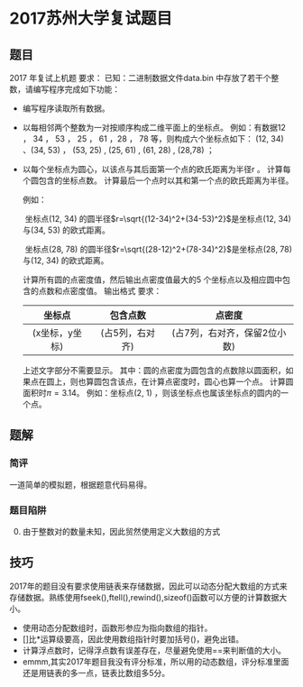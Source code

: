 # 2017苏州大学复试题目

## 题目

2017 年复试上机题
要求：
已知：二进制数据文件data.bin 中存放了若干个整数，请编写程序完成如下功能：

* 编写程序读取所有数据。

* 以每相邻两个整数为一对按顺序构成二维平面上的坐标点。 例如：有数据12 ， 34 ， 53 ， 25 ， 61 ，28 ， 78 等，则构成六个坐标点如下： (12, 34) 、(34, 53) ， (53, 25) , (25, 61) , (61, 28) , (28,78) ；

* 以每个坐标点为圆心，以该点与其后面第一个点的欧氏距离为半径r 。 计算每个圆包含的坐标点数。 计算最后一个点时以其和第一个点的欧氏距离为半径。

  例如：

  ​	坐标点(12, 34) 的圆半径$r=\sqrt{(12-34)^2+(34-53)^2}$是坐标点(12, 34) 与(34, 53) 的欧式距离。

  ​	坐标点(28, 78) 的圆半径$r=\sqrt{(28-12)^2+(78-34)^2}$是坐标点(28, 78) 与(12, 34) 的欧式距离。

  计算所有圆的点密度值，然后输出点密度值最大的5 个坐标点以及相应圆中包含的点数和点密度值。 输出格式
  要求：
  ​

  |    坐标点    |   包含点数    |       点密度        |
  | :-------: | :-------: | :--------------: |
  | (x坐标，y坐标) | (占5列，右对齐) | (占7列，右对齐，保留2位小数) |

  上述文字部分不需要显示。
  其中：圆的点密度为圆包含的点数除以圆面积，如果点在圆上，则也算圆包含该点，在计算点密度时，圆心也算一个点。 计算圆面积时$\pi=3.14$。 例如：坐标点(2, 1) ，则该坐标点也属该坐标点的圆内的一个点。

## 题解

### 简评

一道简单的模拟题，根据题意代码易得。

### 题目陷阱

0. 由于整数对的数量未知，因此贸然使用定义大数组的方式

## 技巧
2017年的题目没有要求使用链表来存储数据，因此可以动态分配大数组的方式来存储数据。熟练使用fseek(),ftell(),rewind(),sizeof()函数可以方便的计算数据大小。
* 使用动态分配数组时，函数形参应为指向数组的指针。
* []比*运算级要高，因此使用数组指针时要加括号()，避免出错。
* 计算浮点数时，记得浮点数有误差存在，尽量避免使用==来判断值的大小。
* emmm,其实2017年题目我没有评分标准，所以用的动态数组，评分标准里面还是用链表的多一点，链表比数组多5分。
